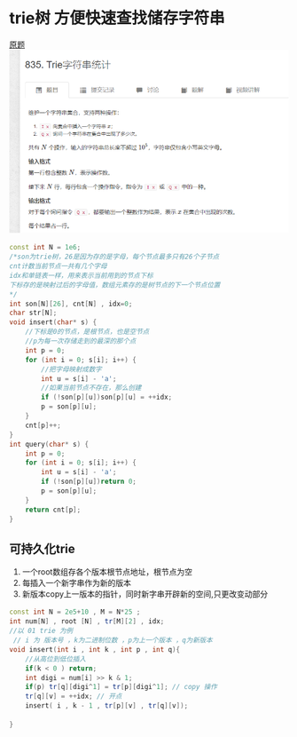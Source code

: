 # trie树 方便快速查找储存字符串

[原题](https://www.acwing.com/problem/content/837/)
![图 3](../../images/7b203929b77ed519c3e70ef145c92cc486c41778b50a6a651295e8f4260fab80.png)  

```cpp
const int N = 1e6;
/*son为trie树，26是因为存的是字母，每个节点最多只有26个子节点
cnt计数当前节点一共有几个字母
idx和单链表一样，用来表示当前用到的节点下标
下标存的是映射过后的字母值，数组元素存的是树节点的下一个节点位置
*/
int son[N][26], cnt[N] , idx=0;
char str[N];
void insert(char* s) {
	//下标是0的节点，是根节点，也是空节点
	//p为每一次存储走到的最深的那个点
	int p = 0;
	for (int i = 0; s[i]; i++) {
		//把字母映射成数字
		int u = s[i] - 'a';
		//如果当前节点不存在，那么创建
		if (!son[p][u])son[p][u] = ++idx;
		p = son[p][u];
	}
	cnt[p]++;
}
int query(char* s) {
	int p = 0;
	for (int i = 0; s[i]; i++) {
		int u = s[i] - 'a';
		if (!son[p][u])return 0;
		p = son[p][u];
	}
	return cnt[p];
}
```

## 可持久化trie

1. 一个root数组存各个版本根节点地址，根节点为空
2. 每插入一个新字串作为新的版本
3. 新版本copy上一版本的指针，同时新字串开辟新的空间,只更改变动部分

```cpp
const int N = 2e5+10 , M = N*25 ;
int num[N] , root [N] , tr[M][2] , idx;
//以 01 trie 为例
 // i 为 版本号 ，k为二进制位数 ，p为上一个版本 ，q为新版本
void insert(int i , int k , int p , int q){ 
	//从高位到低位插入
	if(k < 0 ) return;
	int digi = num[i] >> k & 1;
	if(p) tr[q][digi^1] = tr[p][digi^1]; // copy 操作
	tr[q][v] = ++idx; // 开点
	insert( i , k - 1 , tr[p][v] , tr[q][v]);

}

```
